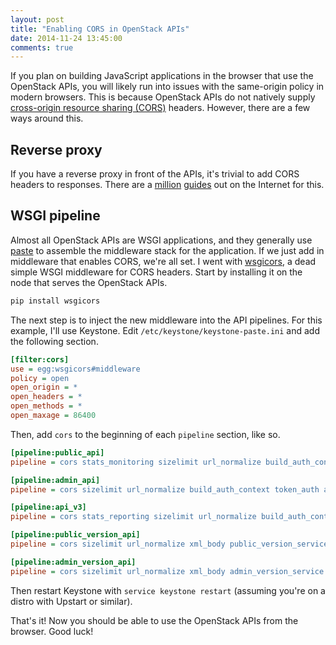 ```yaml
---
layout: post
title: "Enabling CORS in OpenStack APIs"
date: 2014-11-24 13:45:00
comments: true
---
```


If you plan on building JavaScript applications in the browser that use the OpenStack APIs, you will likely run into issues with the same-origin policy in modern browsers. This is because OpenStack APIs do not natively supply [cross-origin resource sharing (CORS)](http://en.wikipedia.org/wiki/Cross-origin_resource_sharing) headers. However, there are a few ways around this.

## Reverse proxy

If you have a reverse proxy in front of the APIs, it's trivial to add CORS headers to responses. There are a [million](http://enable-cors.org/server.html) [guides](http://oskarhane.com/avoid-cors-with-nginx-proxy_pass/) out on the Internet for this.

## WSGI pipeline

Almost all OpenStack APIs are WSGI applications, and they generally use [paste](http://en.wikipedia.org/wiki/Python_Paste) to assemble the middleware stack for the application. If we just add in middleware that enables CORS, we're all set. I went with [wsgicors](https://github.com/may-day/wsgicors), a dead simple WSGI middleware for CORS headers. Start by installing it on the node that serves the OpenStack APIs.

```bash
pip install wsgicors
```

The next step is to inject the new middleware into the API pipelines. For this example, I'll use Keystone. Edit `/etc/keystone/keystone-paste.ini` and add the following section.

```ini
[filter:cors]
use = egg:wsgicors#middleware
policy = open
open_origin = *
open_headers = *
open_methods = *
open_maxage = 86400
```

Then, add `cors` to the beginning of each `pipeline` section, like so.

```ini
[pipeline:public_api]
pipeline = cors stats_monitoring sizelimit url_normalize build_auth_context token_auth admin_token_auth xml_body_v2 json_body ec2_extension user_crud_extension public_service

[pipeline:admin_api]
pipeline = cors sizelimit url_normalize build_auth_context token_auth admin_token_auth xml_body_v2 json_body ec2_extension s3_extension crud_extension admin_service

[pipeline:api_v3]
pipeline = cors stats_reporting sizelimit url_normalize build_auth_context token_auth admin_token_auth xml_body_v3 json_body ec2_extension_v3 s3_extension simple_cert_extension revoke_extension service_v3

[pipeline:public_version_api]
pipeline = cors sizelimit url_normalize xml_body public_version_service

[pipeline:admin_version_api]
pipeline = cors sizelimit url_normalize xml_body admin_version_service
```

Then restart Keystone with `service keystone restart` (assuming you're on a distro with Upstart or similar).

That's it! Now you should be able to use the OpenStack APIs from the browser. Good luck!
